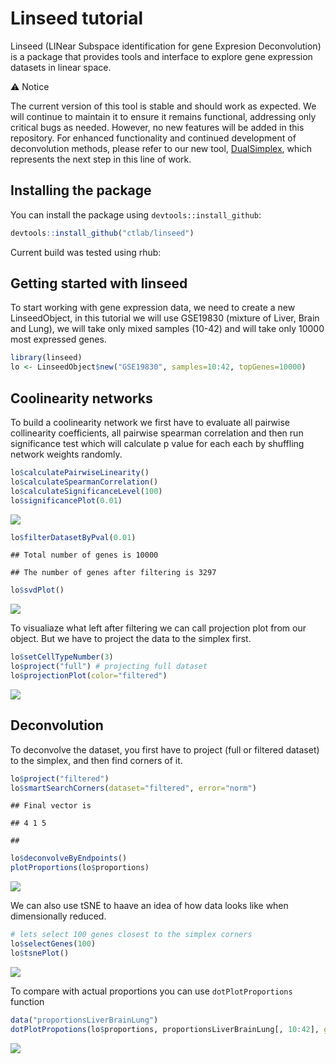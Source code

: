 Linseed tutorial
================

Linseed (LINear Subspace identification for gene Expresion Deconvolution) is a package that provides tools and interface to explore gene expression datasets in linear space.

⚠️ Notice

The current version of this tool is stable and should work as expected. We will continue to maintain it to ensure it remains functional, addressing only critical bugs as needed. However, no new features will be added in this repository.
For enhanced functionality and continued development of deconvolution methods, please refer to our new tool, [DualSimplex](https://github.com/artyomovlab/dualsimplex_paper), which represents the next step in this line of work.


Installing the package
----------------------

You can install the package using `devtools::install_github`:

``` r
devtools::install_github("ctlab/linseed")
```

Current build was tested using rhub:

Getting started with linseed
----------------------------

To start working with gene expression data, we need to create a new LinseedObject, in this tutorial we will use GSE19830 (mixture of Liver, Brain and Lung), we will take only mixed samples (10-42) and will take only 10000 most expressed genes.

``` r
library(linseed)
lo <- LinseedObject$new("GSE19830", samples=10:42, topGenes=10000)
```

Coolinearity networks
---------------------

To build a coolinearity network we first have to evaluate all pairwise collinearity coefficients, all pairwise spearman correlation and then run significance test which will calculate p value for each each by shuffling network weights randomly.

``` r
lo$calculatePairwiseLinearity()
lo$calculateSpearmanCorrelation()
lo$calculateSignificanceLevel(100)
lo$significancePlot(0.01)
```

![](Readme_files/figure-markdown_github/networks-1.png)

``` r
lo$filterDatasetByPval(0.01)
```

    ## Total number of genes is 10000

    ## The number of genes after filtering is 3297

``` r
lo$svdPlot()
```

![](Readme_files/figure-markdown_github/networks-2.png)

To visualiaze what left after filtering we can call projection plot from our object. But we have to project the data to the simplex first.

``` r
lo$setCellTypeNumber(3)
lo$project("full") # projecting full dataset
lo$projectionPlot(color="filtered")
```

![](Readme_files/figure-markdown_github/visi-1.png)

Deconvolution
-------------

To deconvolve the dataset, you first have to project (full or filtered dataset) to the simplex, and then find corners of it.

``` r
lo$project("filtered")
lo$smartSearchCorners(dataset="filtered", error="norm")
```

    ## Final vector is

    ## 4 1 5

    ## 

``` r
lo$deconvolveByEndpoints()
plotProportions(lo$proportions)
```

![](Readme_files/figure-markdown_github/deconvolution-1.png)

We can also use tSNE to haave an idea of how data looks like when dimensionally reduced.

``` r
# lets select 100 genes closest to the simplex corners 
lo$selectGenes(100)
lo$tsnePlot()
```

![](Readme_files/figure-markdown_github/rtsne-1.png)

To compare with actual proportions you can use `dotPlotProportions` function

``` r
data("proportionsLiverBrainLung")
dotPlotPropotions(lo$proportions, proportionsLiverBrainLung[, 10:42], guess=TRUE)
```

![](Readme_files/figure-markdown_github/proportions-1.png)
